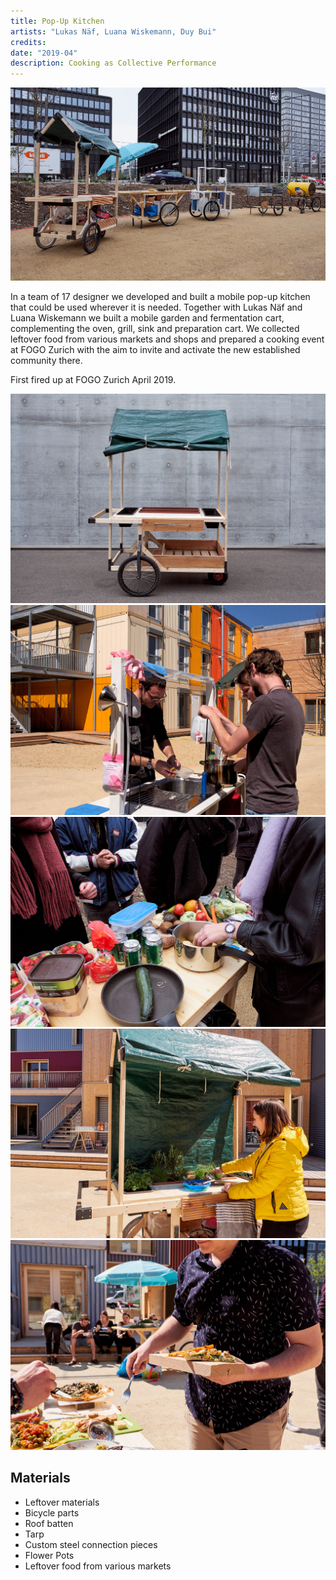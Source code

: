 ```yaml
---
title: Pop-Up Kitchen
artists: "Lukas Näf, Luana Wiskemann, Duy Bui"
credits:
date: "2019-04"
description: Cooking as Collective Performance 
---
```

<div class="medium">

![](./popupkitchen-6.jpg)

</div>

In a team of 17 designer we developed and built a mobile pop-up kitchen that could be used wherever it is needed. Together with Lukas Näf and Luana Wiskemann we built a mobile garden and fermentation cart, complementing the oven, grill, sink and preparation cart.
We collected leftover food from various markets and shops and prepared a cooking event at FOGO Zurich with the aim to invite and activate the new established community there.

First fired up at FOGO Zurich April 2019.

<div class="full">

![](./popupkitchen-1.jpg)
![](./popupkitchen-2.jpg)
![](./popupkitchen-4.jpg)
![](./popupkitchen-3.jpg)
![](./popupkitchen-5.jpg)

</div>

## Materials
- Leftover materials
- Bicycle parts
- Roof batten
- Tarp
- Custom steel connection pieces
- Flower Pots
- Leftover food from various markets
